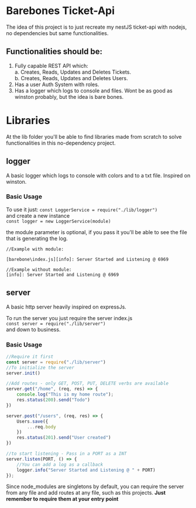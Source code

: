 # Barebones Ticket-Api
The idea of this project is to just recreate my nestJS ticket-api with nodejs, no dependencies but same functionalities.

## Functionalities should be:

1. Fully capable REST API which:  
    a. Creates, Reads, Updates and Deletes Tickets.  
    b. Creates, Reads, Updates and Deletes Users. 
2. Has a user Auth System with roles.
3. Has a logger which logs to console and files. Wont be as good as winston probably, but the idea is bare bones.


# Libraries

At the lib folder you'll be able to find libraries made from scratch to solve functionalities in this no-dependency project.

## logger

A basic logger which logs to console with colors and to a txt file.
Inspired on winston.

### Basic Usage

To use it just:
`const LoggerService = require("./lib/logger")`    
and create a new instance  
`const logger = new LoggerService(module)`  

the module parameter is optional, if you pass it you'll be able to see the file that is generating the log.


```
//Example with module:  

[barebone\index.js][info]: Server Started and Listening @ 6969

//Example without module:  
[info]: Server Started and Listening @ 6969

```

## server

A basic http server heavily inspired on expressJs. 

To run the server you just require the server index.js   
`const server = require("./lib/server")`  
and down to business. 

### Basic Usage

```javascript
//Require it first
const server = require("./lib/server")
//To initialize the server
server.init()

//Add routes - only GET, POST, PUT, DELETE verbs are available
server.get("/home", (req, res) => {
    console.log("This is my home route");
    res.status(200).send("Todo")
})

server.post("/users", (req, res) => {
    Users.save({
        ...req.body
    })
    res.status(201).send("User created")
})

//to start listening - Pass in a PORT as a INT
server.listen(PORT, () => {
    //You can add a log as a callback
    logger.info("Server Started and Listening @ " + PORT)
});
```


Since node_modules are singletons by default, you can require the server from any file and add routes at any file, such as this projects.
**Just remember to require them at your entry point**